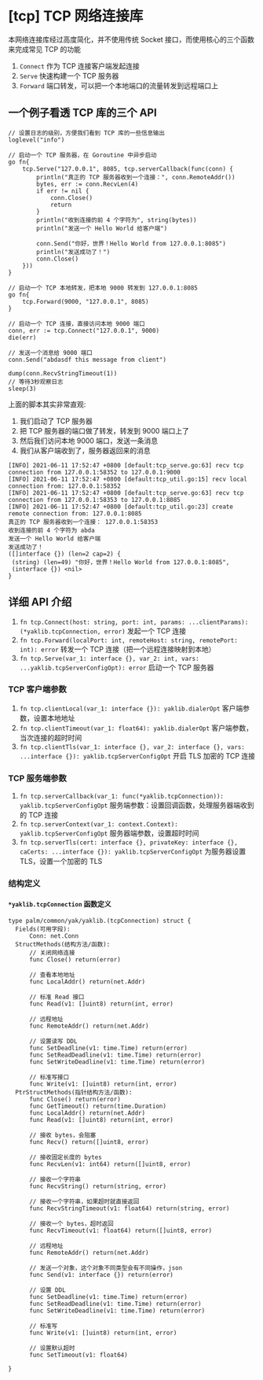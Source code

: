 
# [tcp] TCP 网络连接库

本网络连接库经过高度简化，并不使用传统 Socket 接口，而使用核心的三个函数来完成常见 TCP 的功能

1. `Connect` 作为 TCP 连接客户端发起连接
1. `Serve` 快速构建一个 TCP 服务器
1. `Forward` 端口转发，可以把一个本地端口的流量转发到远程端口上

## 一个例子看透 TCP 库的三个 API

```yak
// 设置日志的级别，方便我们看到 TCP 库的一些信息输出
loglevel("info")

// 启动一个 TCP 服务器，在 Goroutine 中异步启动
go fn{
    tcp.Serve("127.0.0.1", 8085, tcp.serverCallback(func(conn) {
        println("真正的 TCP 服务器收到一个连接：", conn.RemoteAddr())
        bytes, err := conn.RecvLen(4)
        if err != nil {
            conn.Close()
            return
        }
        println("收到连接的前 4 个字符为", string(bytes))
        println("发送一个 Hello World 给客户端")

        conn.Send("你好，世界！Hello World from 127.0.0.1:8085")
        println("发送成功了！")
        conn.Close()
    }))
}

// 启动一个 TCP 本地转发，把本地 9000 转发到 127.0.0.1:8085
go fn{
    tcp.Forward(9000, "127.0.0.1", 8085)
}

// 启动一个 TCP 连接，直接访问本地 9000 端口
conn, err := tcp.Connect("127.0.0.1", 9000)
die(err)

// 发送一个消息给 9000 端口
conn.Send("abdasdf this message from client")

dump(conn.RecvStringTimeout(1))
// 等待3秒观察日志
sleep(3)
```

上面的脚本其实非常直观:

1. 我们启动了 TCP 服务器
1. 把 TCP 服务器的端口做了转发，转发到 9000 端口上了
1. 然后我们访问本地 9000 端口，发送一条消息
1. 我们从客户端收到了，服务器返回来的消息

```yak
[INFO] 2021-06-11 17:52:47 +0800 [default:tcp_serve.go:63] recv tcp connection from 127.0.0.1:58352 to 127.0.0.1:9000
[INFO] 2021-06-11 17:52:47 +0800 [default:tcp_util.go:15] recv local connection from: 127.0.0.1:58352
[INFO] 2021-06-11 17:52:47 +0800 [default:tcp_serve.go:63] recv tcp connection from 127.0.0.1:58353 to 127.0.0.1:8085
[INFO] 2021-06-11 17:52:47 +0800 [default:tcp_util.go:23] create remote connection from: 127.0.0.1:8085
真正的 TCP 服务器收到一个连接： 127.0.0.1:58353
收到连接的前 4 个字符为 abda
发送一个 Hello World 给客户端
发送成功了！
([]interface {}) (len=2 cap=2) {
 (string) (len=49) "你好，世界！Hello World from 127.0.0.1:8085",
 (interface {}) <nil>
}
```

## 详细 API 介绍

1. `fn tcp.Connect(host: string, port: int, params: ...clientParams): (*yaklib.tcpConnection, error)` 发起一个 TCP 连接
1. `fn tcp.Forward(localPort: int, remoteHost: string, remotePort: int): error` 转发一个 TCP 连接（把一个远程连接映射到本地）
1. `fn tcp.Serve(var_1: interface {}, var_2: int, vars: ...yaklib.tcpServerConfigOpt): error` 启动一个 TCP 服务器

### TCP 客户端参数

1. `fn tcp.clientLocal(var_1: interface {}): yaklib.dialerOpt` 客户端参数，设置本地地址
1. `fn tcp.clientTimeout(var_1: float64): yaklib.dialerOpt`  客户端参数，当次连接的超时时间
1. `fn tcp.clientTls(var_1: interface {}, var_2: interface {}, vars: ...interface {}): yaklib.tcpServerConfigOpt` 开启 TLS 加密的 TCP 连接

### TCP 服务端参数

1. `fn tcp.serverCallback(var_1: func(*yaklib.tcpConnection)): yaklib.tcpServerConfigOpt` 服务端参数：设置回调函数，处理服务器端收到的 TCP 连接
1. `fn tcp.serverContext(var_1: context.Context): yaklib.tcpServerConfigOpt` 服务器端参数，设置超时时间
1. `fn tcp.serverTls(cert: interface {}, privateKey: interface {}, caCerts: ...interface {}): yaklib.tcpServerConfigOpt` 为服务器设置 TLS，设置一个加密的 TLS

### 结构定义

#### `*yaklib.tcpConnection` 函数定义

```yak
type palm/common/yak/yaklib.(tcpConnection) struct {
  Fields(可用字段):
      Conn: net.Conn
  StructMethods(结构方法/函数):
      // 关闭网络连接
      func Close() return(error)

      // 查看本地地址
      func LocalAddr() return(net.Addr)

      // 标准 Read 接口
      func Read(v1: []uint8) return(int, error)

      // 远程地址
      func RemoteAddr() return(net.Addr)

      // 设置读写 DDL
      func SetDeadline(v1: time.Time) return(error)
      func SetReadDeadline(v1: time.Time) return(error)
      func SetWriteDeadline(v1: time.Time) return(error)

      // 标准写接口
      func Write(v1: []uint8) return(int, error)
  PtrStructMethods(指针结构方法/函数):
      func Close() return(error)
      func GetTimeout() return(time.Duration)
      func LocalAddr() return(net.Addr)
      func Read(v1: []uint8) return(int, error)

      // 接收 bytes，会阻塞
      func Recv() return([]uint8, error)

      // 接收固定长度的 bytes
      func RecvLen(v1: int64) return([]uint8, error)

      // 接收一个字符串
      func RecvString() return(string, error)

      // 接收一个字符串，如果超时就直接返回
      func RecvStringTimeout(v1: float64) return(string, error)

      // 接收一个 bytes，超时返回
      func RecvTimeout(v1: float64) return([]uint8, error)

      // 远程地址
      func RemoteAddr() return(net.Addr)

      // 发送一个对象，这个对象不同类型会有不同操作，json
      func Send(v1: interface {}) return(error)

      // 设置 DDL
      func SetDeadline(v1: time.Time) return(error)
      func SetReadDeadline(v1: time.Time) return(error)
      func SetWriteDeadline(v1: time.Time) return(error)

      // 标准写
      func Write(v1: []uint8) return(int, error)
      
      // 设置默认超时
      func SetTimeout(v1: float64)

}
```

